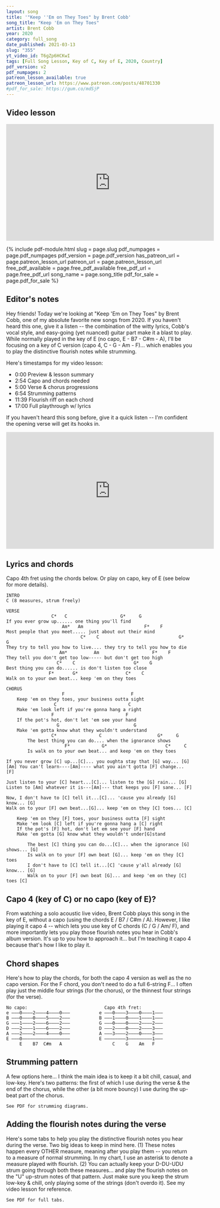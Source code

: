 ```yaml
---
layout: song
title: '"Keep ''Em on They Toes" by Brent Cobb'
song_title: "Keep 'Em on They Toes"
artist: Brent Cobb
year: 2020
category: full_song
date_published: 2021-03-13
slug: "355"
yt_video_id: T6gZp6HCKwI
tags: [Full Song Lesson, Key of C, Key of E, 2020, Country]
pdf_version: v2
pdf_numpages: 2
patreon_lesson_available: true
patreon_lesson_url: https://www.patreon.com/posts/48701330
#pdf_for_sale: https://gum.co/mdSjP
---
```






## Video lesson

<iframe width="560" height="315" src="https://www.youtube.com/embed/T6gZp6HCKwI" frameborder="0" allow="accelerometer; autoplay; encrypted-media; gyroscope; picture-in-picture" allowfullscreen></iframe>

{% include pdf-module.html slug = page.slug pdf_numpages = page.pdf_numpages pdf_version = page.pdf_version has_patreon_url = page.patreon_lesson_url patreon_url = page.patreon_lesson_url free_pdf_available = page.free_pdf_available free_pdf_url = page.free_pdf_url song_name = page.song_title pdf_for_sale = page.pdf_for_sale %}

## Editor's notes

Hey friends! Today we're looking at "Keep 'Em on They Toes" by Brent Cobb, one of my absolute favorite new songs from 2020. If you haven't heard this one, give it a listen -- the combination of the witty lyrics, Cobb's vocal style, and easy-going (yet nuanced) guitar part make it a blast to play. While normally played in the key of E (no capo, E - B7 - C#m - A), I'll be focusing on a key of C version (capo 4, C - G - Am - F)... which enables you to play the distinctive flourish notes while strumming.

Here's timestamps for my video lesson:

- 0:00 Preview & lesson summary
- 2:54 Capo and chords needed
- 5:00 Verse & chorus progressions
- 6:54 Strumming patterns
- 11:39 Flourish riff on each chord
- 17:00 Full playthrough w/ lyrics

If you haven't heard this song before, give it a quick listen -- I'm confident the opening verse will get its hooks in.

<iframe width="560" height="315" src="https://www.youtube.com/embed/3DHTm_v1pTU" frameborder="0" allow="accelerometer; autoplay; encrypted-media; gyroscope; picture-in-picture" allowfullscreen></iframe>

## Lyrics and chords

Capo 4th fret using the chords below. Or play on capo, key of E (see below for more details).

    INTRO
    C (8 measures, strum freely)

    VERSE
                     C*   C                    G*     G
    If you ever grow up...... one thing you'll find
                         Am*   Am                       F*    F
    Most people that you meet..... just about out their mind
                                C*    C                              G*   G
    They try to tell you how to live.... they try to tell you how to die
                        Am*          Am                    F*    F
    They tell you don't get too low----- but don't get too high
                       C*    C                      G*    G
    Best thing you can do...... is don't listen too close
                    F*       G*                  C*    C
    Walk on to your own beat... keep 'em on they toes

    CHORUS
                         F                         F
        Keep 'em on they toes, your business outta sight
                      C                           C
        Make 'em look left if you're gonna hang a right
                     F                           F
        If the pot's hot, don't let 'em see your hand
                       G                            G
        Make 'em gotta know what they wouldn't understand
                     C*                C                     G*     G
            The best thing you can do.... when the ignorance shows
                          F*            G*                      C*     C
            Is walk on to your own beat... and keep 'em on they toes

    If you never grow [C] up...[C]... you oughta stay that [G] way... [G]
    [Am] You can't learn----[Am]---- what you ain't gotta [F] change... [F]

    Just listen to your [C] heart...[C]... listen to the [G] rain... [G]
    Listen to [Am] whatever it is---[Am]--- that keeps you [F] sane... [F]

    Now, I don't have to [C] tell it...[C]... 'cause you already [G] know... [G]
    Walk on to your [F] own beat...[G]... keep 'em on they [C] toes... [C]

        Keep 'em on they [F] toes, your business outta [F] sight
        Make 'em look [C] left if you're gonna hang a [C] right
        If the pot's [F] hot, don't let em see your [F] hand
        Make 'em gotta [G] know what they wouldn't under[G]stand

            The best [C] thing you can do...[C]... when the ignorance [G] shows... [G]
            Is walk on to your [F] own beat [G]... keep 'em on they [C] toes
            I don't have to [C] tell it...[C] 'cause y'all already [G] know... [G]
            Walk on to your [F] own beat [G]... and keep 'em on they [C] toes [C]

## Capo 4 (key of C) or no capo (key of E)?

From watching a solo acoustic live video, Brent Cobb plays this song in the key of E, without a capo (using the chords E / B7 / C#m / A). However, I like playing it capo 4 -- which lets you use key of C chords (C / G / Am/ F), and more importantly lets you play those flourish notes you hear in Cobb's album version. It's up to you how to approach it... but I'm teaching it capo 4 because that's how I like to play it.

## Chord shapes

Here's how to play the chords, for both the capo 4 version as well as the no capo version. For the F chord, you don't need to do a full 6-string F... I often play just the middle four strings (for the chorus), or the thinnest four strings (for the verse).

    No capo:                             Capo 4th fret:
    e –––0––––2––––4––––0–––           e –––0––––3––––0––––1–––
    B –––0––––0––––5––––2–––           B –––1––––0––––1––––1–––
    G –––1––––2––––6––––2–––           G –––0––––0––––2––––2–––
    D –––2––––1––––6––––2–––           D –––2––––0––––2––––3–––
    A –––2––––2––––4––––0–––           A –––3––––2––––0––––3–––
    E –––0––––––––––––––––––           E ––––––––3–––––––––1–––
         E    B7  C#m   A                   C    G    Am   F

## Strumming pattern

A few options here... I think the main idea is to keep it a bit chill, casual, and low-key. Here's two patterns: the first of which I use during the verse & the end of the chorus, while the other (a bit more bouncy) I use during the up-beat part of the chorus.

    See PDF for strumming diagrams.

## Adding the flourish notes during the verse

Here's some tabs to help you play the distinctive flourish notes you hear during the verse. Two big ideas to keep in mind here. (1) These notes happen every OTHER measure, meaning after you play them -- you return to a measure of normal strumming. In my chart, I use an asterisk to denote a measure played with flourish. (2) You can actually keep your D-DU-UDU strum going through both these measures... and play the flourish notes on the "U" up-strum notes of that pattern. Just make sure you keep the strum low-key & chill, only playing some of the strings (don't overdo it). See my video lesson for reference.

    See PDF for full tabs.
